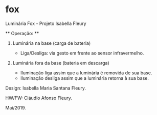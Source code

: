 # fox
Luminária Fox - Projeto Isabella Fleury

** Operação: **

1. Luminária na base (carga de bateria)
   - Liga/Desliga: via gesto em frente ao sensor infravermelho.

2. Luminária fora da base (bateria em descarga)
   - Iluminação liga assim que a luminária é removida de sua base.
   - Iluminação desliga assim que a luminária retorna à sua base.

Design: Isabella Maria Santana Fleury.

HW/FW:  Cláudio Afonso Fleury.

Mai/2019.
